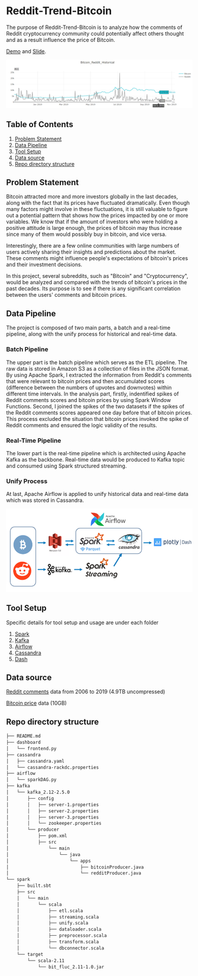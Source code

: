 # **Reddit-Trend-Bitcoin** 

The purpose of Reddit-Trend-Bitcoin is to analyze how the comments of Reddit cryptocurrency community could potentially affect others thought and as a result influence the price of Bitcoin. 

[Demo](https://www.youtube.com/watch?v=u8knZziJE6o&feature=emb_logo) and [Slide](https://docs.google.com/presentation/d/1YPG49iJSVNnVeLwXt1wXepNnuA7-XJpmp-iD18YTBms/edit).

![](https://github.com/gary19941216/bitcoin-fluc-detector/blob/master/Images/Bitcoin-Reddit-Historical.png)

## **Table of Contents** 
  1. [Problem Statement](#problem-statement)
  2. [Data Pipeline](#data-pipeline)
  3. [Tool Setup](#tool-setup)
  4. [Data source](#data-source)
  5. [Repo directory structure](#repo-directory-structure)

## **Problem Statement** 
Bitcoin attracted more and more investors globally in the last decades, along with the fact that its prices have fluctuated dramatically. 
Even though many factors might involve in these fluctuations, it is still valuable to figure out a potential pattern that shows how the prices impacted by one or more variables. We know that if the amount of investors who were holding a positive attitude is large enough, the prices of bitcoin may thus increase since many of them would possibly buy in bitcoin, and vice versa. 

Interestingly, there are a few online communities with large numbers of users actively sharing their insights and predictions about the market. 
These comments might influence people's expectations of bitcoin's prices and their investment decisions. 

In this project, several subreddits, such as "Bitcoin" and "Cryptocurrency", would be analyzed and compared with the trends of bitcoin's prices in the past decades. 
Its purpose is to see if there is any significant correlation between the users' comments and bitcoin prices. 

## **Data Pipeline** 

The project is composed of two main parts, a batch and a real-time pipeline, along with the unify process for historical and real-time data.

### **Batch Pipeline** 

The upper part is the batch pipeline which serves as the ETL pipeline. The raw data is stored in Amazon S3 as a collection of files in the JSON format. By using Apache Spark, I extracted the information from Reddit's comments that were relevant to bitcoin prices and then accumulated scores (difference between the numbers of upvotes and downvotes) within different time intervals. In the analysis part, firstly, indentified spikes of Reddit comments scores and bitcoin prices by using Spark Window Functions. Second, I joined the spikes of the two datasets if the spikes of the Reddit comments scores appeared one day before that of bitcoin prices. This process excluded the situation that bitcoin prices invoked the spike of Reddit comments and ensured the logic validity of the results. 

### **Real-Time Pipeline** 

The lower part is the real-time pipeline which is architected using Apache Kafka as the backbone. Real-time data would be produced to Kafka topic and consumed using Spark structured streaming.

### **Unify Process** 

At last, Apache Airflow is applied to unify historical data and real-time data which was stored in Cassandra.

![](https://github.com/gary19941216/bitcoin-fluc-detector/blob/master/Images/data%20pipeline.png)


## **Tool Setup** 

  Specific details for tool setup and usage are under each folder

  1. [Spark](https://github.com/gary19941216/bitcoin-fluc-detector/tree/master/spark)
  2. [Kafka](https://github.com/gary19941216/bitcoin-fluc-detector/tree/master/kafka/kafka_2.12-2.5.0)
  3. [Airflow](https://github.com/gary19941216/bitcoin-fluc-detector/tree/master/airflow)
  4. [Cassandra](https://github.com/gary19941216/bitcoin-fluc-detector/tree/master/cassandra)
  5. [Dash](https://github.com/gary19941216/bitcoin-fluc-detector/tree/master/dashboard)

## **Data source** 
[Reddit comments](https://files.pushshift.io/reddit/comments/) data from 2006 to 2019 (4.9TB uncompressed)

[Bitcoin price](http://api.bitcoincharts.com/v1/csv/) data (10GB)

## **Repo directory structure**

```bash
├── README.md
├── dashboard
│   └── frontend.py
├── cassandra
│   ├── cassandra.yaml
│   └── cassandra-rackdc.properties
├── airflow
│   └── sparkDAG.py
├── kafka
│   └── kafka_2.12-2.5.0
│       ├── config
│       │   ├── server-1.properties
│       │   ├── server-2.properties
│       │   ├── server-3.properties
│       │   └── zookeeper.properties
│       └── producer
│           ├── pom.xml
│           ├── src
│               └── main
│                   └── java
│                       └── apps
│                           ├── bitcoinProducer.java
│                           └── redditProducer.java        
└── spark
    ├── built.sbt
    ├── src
    │   └── main
    │       └── scala
    │           ├── etl.scala
    │           ├── streaming.scala
    │           ├── unify.scala
    │           ├── dataloader.scala
    │           ├── preprocessor.scala
    │           ├── transform.scala
    │           └── dbconnector.scala
    └── target
        └── scala-2.11
            └── bit_fluc_2.11-1.0.jar
```
            






